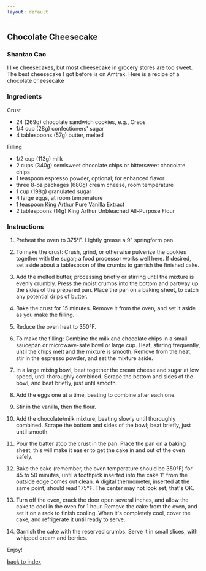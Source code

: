```yaml
---
layout: default
---
```


<!---
This is a comment. Note the triple dash to start, but double to end
-->

## Chocolate Cheesecake
<!---
Put your name or github username somewhere
-->
### Shantao Cao

I like cheesecakes, but most cheesecake in grocery stores are too sweet. The best cheesecake I got before is on Amtrak. Here is a recipe of a chocolate cheesecake

### Ingredients


Crust

- 24 (269g) chocolate sandwich cookies, e.g., Oreos
- 1/4 cup (28g) confectioners' sugar
- 4 tablespoons (57g) butter, melted

Filling

- 1/2 cup (113g) milk
- 2 cups (340g) semisweet chocolate chips or bittersweet chocolate chips
- 1 teaspoon espresso powder, optional; for enhanced flavor
- three 8-oz packages (680g) cream cheese, room temperature
- 1 cup (198g) granulated sugar
- 4 large eggs, at room temperature
- 1 teaspoon King Arthur Pure Vanilla Extract
- 2 tablespoons (14g) King Arthur Unbleached All-Purpose Flour



### Instructions
1. Preheat the oven to 375°F. Lightly grease a 9" springform pan.

2. To make the crust: Crush, grind, or otherwise pulverize the cookies together with the sugar; a food processor works well here. If desired, set aside about a tablespoon of the crumbs to garnish the finished cake.

3. Add the melted butter, processing briefly or stirring until the mixture is evenly crumbly. Press the moist crumbs into the bottom and partway up the sides of the prepared pan. Place the pan on a baking sheet, to catch any potential drips of butter.

4. Bake the crust for 15 minutes. Remove it from the oven, and set it aside as you make the filling.



5. Reduce the oven heat to 350°F.

6. To make the filling: Combine the milk and chocolate chips in a small saucepan or microwave-safe bowl or large cup. Heat, stirring frequently, until the chips melt and the mixture is smooth. Remove from the heat, stir in the espresso powder, and set the mixture aside.

7. In a large mixing bowl, beat together the cream cheese and sugar at low speed, until thoroughly combined. Scrape the bottom and sides of the bowl, and beat briefly, just until smooth.

8. Add the eggs one at a time, beating to combine after each one.

9. Stir in the vanilla, then the flour.

10. Add the chocolate/milk mixture, beating slowly until thoroughly combined. Scrape the bottom and sides of the bowl; beat briefly, just until smooth.

11. Pour the batter atop the crust in the pan. Place the pan on a baking sheet; this will make it easier to get the cake in and out of the oven safely.

12. Bake the cake (remember, the oven temperature should be 350°F) for 45 to 50 minutes, until a toothpick inserted into the cake 1" from the outside edge comes out clean. A digital thermometer, inserted at the same point, should read 175°F. The center may not look set; that's OK.

13. Turn off the oven, crack the door open several inches, and allow the cake to cool in the oven for 1 hour. Remove the cake from the oven, and set it on a rack to finish cooling. When it's completely cool, cover the cake, and refrigerate it until ready to serve.

14. Garnish the cake with the reserved crumbs. Serve it in small slices, with whipped cream and berries.


Enjoy!

<!--
Keep this link to return to the index
-->
[back to index](../)